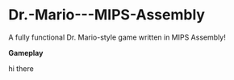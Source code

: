 # Dr.-Mario---MIPS-Assembly
A fully functional Dr. Mario-style game written in MIPS Assembly!

**Gameplay**

hi there
